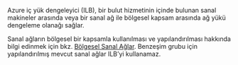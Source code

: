 Azure iç yük dengeleyici (ILB), bir bulut hizmetinin içinde bulunan sanal makineler arasında veya bir sanal ağ ile bölgesel kapsam arasında ağ yükü dengeleme olanağı sağlar.

Sanal ağların bölgesel bir kapsamla kullanılması ve yapılandırılması hakkında bilgi edinmek için bkz. [Bölgesel Sanal Ağlar](../articles/virtual-network/virtual-networks-migrate-to-regional-vnet.md). Benzeşim grubu için yapılandırılmış mevcut sanal ağlar ILB’yi kullanamaz.


<!--HONumber=Nov16_HO2-->


